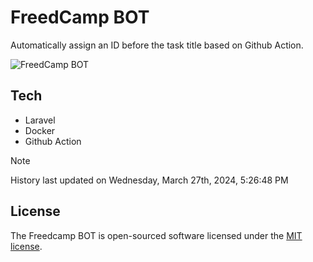 # FreedCamp BOT

Automatically assign an ID before the task title based on Github Action.

![FreedCamp BOT](https://repository-images.githubusercontent.com/737932867/7d34798b-2680-471c-b089-a78a718d3d6a)

## Tech

- Laravel
- Docker
- Github Action

> [!NOTE]  
> History last updated on Wednesday, March 27th, 2024, 5:26:48 PM

## License

The Freedcamp BOT is open-sourced software licensed under the [MIT license](https://opensource.org/licenses/MIT).
